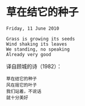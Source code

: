 # 草在结它的种子
`Friday, 11 June 2010`

```
Grass is growing its seeds
Wind shaking its leaves
We standing, no speaking
Already very good
```
译自顾城的诗（1982）：

```
草在结它的种子
风在摇它的叶子
我们站着，不说话
就十分美好
```

